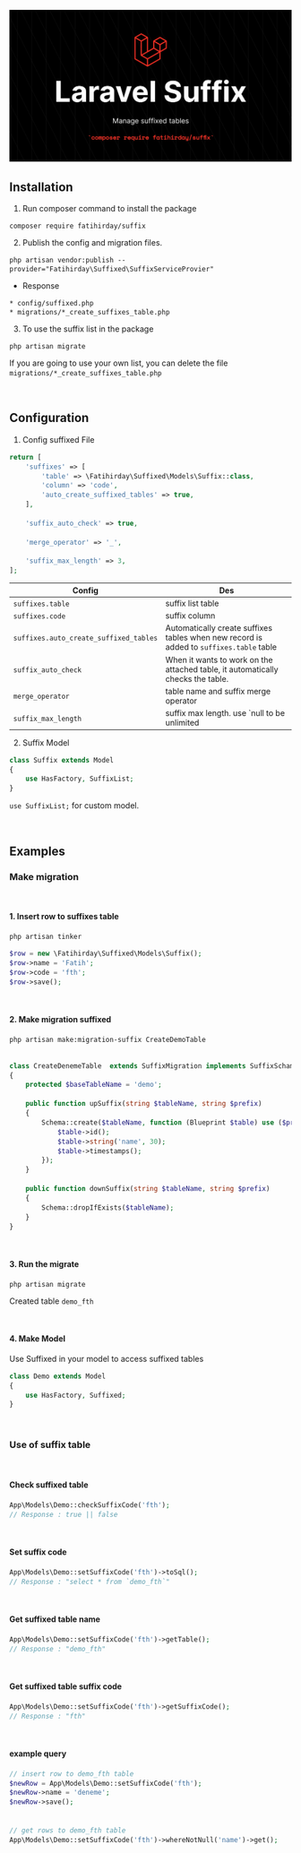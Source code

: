 

![Laravel Suffix](./laravel_suffix.jpg)

## Installation

1. Run composer command to install the package

```shell
composer require fatihirday/suffix
```

2. Publish the config and migration files.

```shell
php artisan vendor:publish --provider="Fatihirday\Suffixed\SuffixServiceProvier"
```

* Response

```
* config/suffixed.php
* migrations/*_create_suffixes_table.php
```

3. To use the suffix list in the package

```shell 
php artisan migrate
```
If you are going to use your own list, you can delete the file `migrations/*_create_suffixes_table.php`

<br />

## Configuration

1. Config suffixed File

```php
return [
    'suffixes' => [
        'table' => \Fatihirday\Suffixed\Models\Suffix::class,
        'column' => 'code',
        'auto_create_suffixed_tables' => true,
    ],

    'suffix_auto_check' => true,

    'merge_operator' => '_',

    'suffix_max_length' => 3,
];
```

| Config | Des |
|---|---|
|`suffixes.table`| suffix list table |
|`suffixes.code`| suffix column |
|`suffixes.auto_create_suffixed_tables`| Automatically create suffixes tables when new record is added to `suffixes.table` table |
|`suffix_auto_check`| When it wants to work on the attached table, it automatically checks the table. |
|`merge_operator`| table name and suffix merge operator |
|`suffix_max_length`| suffix max length. use `null to be unlimited |

2. Suffix Model

```php
class Suffix extends Model
{
    use HasFactory, SuffixList;
}
````

`use SuffixList;` for custom model.

<br />

## Examples

### Make migration

<br />

#### 1. Insert row to suffixes table

```shell
php artisan tinker
```

```php
$row = new \Fatihirday\Suffixed\Models\Suffix();
$row->name = 'Fatih';
$row->code = 'fth';
$row->save();
```

<br />

#### 2. Make migration suffixed 

```shell
php artisan make:migration-suffix CreateDemoTable
```

```php

class CreateDenemeTable  extends SuffixMigration implements SuffixSchame
{
    protected $baseTableName = 'demo';

    public function upSuffix(string $tableName, string $prefix)
    {
        Schema::create($tableName, function (Blueprint $table) use ($prefix)  {
            $table->id();
            $table->string('name', 30);
            $table->timestamps();
        });
    }

    public function downSuffix(string $tableName, string $prefix)
    {
        Schema::dropIfExists($tableName);
    }
}
```

<br />

#### 3. Run the migrate
```shell
php artisan migrate
```
Created table `demo_fth`

<br />

#### 4. Make Model

Use Suffixed in your model to access suffixed tables
```php
class Demo extends Model
{
    use HasFactory, Suffixed;
}
```
<br />


### Use of suffix table

<br />

#### Check suffixed table
```php
App\Models\Demo::checkSuffixCode('fth');
// Response : true || false
```

<br />

#### Set suffix code
```php
App\Models\Demo::setSuffixCode('fth')->toSql();
// Response : "select * from `demo_fth`"
```

<br />

#### Get suffixed table name
```php
App\Models\Demo::setSuffixCode('fth')->getTable();
// Response : "demo_fth"
```

<br />

#### Get suffixed table suffix code
```php
App\Models\Demo::setSuffixCode('fth')->getSuffixCode();
// Response : "fth"
```

<br />

#### example query
```php
// insert row to demo_fth table
$newRow = App\Models\Demo::setSuffixCode('fth');
$newRow->name = 'deneme';
$newRow->save();


// get rows to demo_fth table
App\Models\Demo::setSuffixCode('fth')->whereNotNull('name')->get();
```








